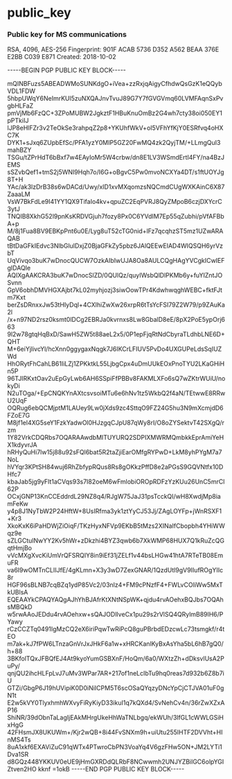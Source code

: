 # public_key

### Public key for MS communications

RSA, 4096, AES-256
Fingerprint: 901F ACAB 5736 D352 A562 BEAA 376E E2BB C039 E871
Created: 2018-10-02

-----BEGIN PGP PUBLIC KEY BLOCK-----

mQINBFuzs5ABEADWMoSUNKdgO+iVea+zzRxjqAigyCfhdwQsGzK1eQQybVDL1FDW
5hbpUWqY6NeImrKUl5zuNXQAJnvTvuJ89G7Y7fGVGVmq60LVMFAqnSxPvgbHLFaZ
pmVjMb6FzQC+3ZPoMUBW2JgkztF1HBuKnuOmBz2G4wh7cty38oi050EY1pPTkiIJ
lJP8eHlFZr3v2TeOkSe3rahpqZ2p8+YKUhfWkV+oI5VFhYfKjY0ESRfvq4oHXC7K
DYK1+sJxq6ZUpbEfSc/PFA1yzY0MIP5GZ20FwMQ4zk2QyjTM/+LLmgQuI3mahBZY
TSGu/tZPrHdT6bBxf7w4EAyIoMr5W4crbw/dn8E1LV3WSmdErtI4FY/na4BzJEMS
sSZvbQef1+tmS2j5WNI9Hqh7o/I6G+oBgvC5Pw0mvoNCXYa4DT/s1ftUOYJg8T+H
YAc/ak3lzDrB38s6wDACd/Uwy/xID1xvMXqomzsNQCmdCUgWXKAinC6X87ZaaaLM
VsW7BkFdLe9I41YY1QX9TifaIo4kv+qpuZC2EqPVRJ8QyZMpoB6czjDXYcrC3ytJ
TNQIB8XkhG52l9pnKsKRDVGjuh7fozy8Px0C6YVdIM7Ep55qZubhi/pVfAFBbA+p
M/8j1Fua8BV9EBKpPnt6u0E/Lyg8uT52cTG0nid+lFz7qcqhzST5mz1UZwARAQAB
tBtDaGFkIEdvc3NlbGluIDxjZ0BjaGFkZy5pbz6JAlQEEwEIAD4WIQSQH6yrVzbT
UqVivqo3buK7wDnocQUCW7OzkAIbIwUJA8Oa8AULCQgHAgYVCgkICwIEFgIDAQIe
AQIXgAAKCRA3buK7wDnocSlZD/0QUlQz/quyIWsbQlDlPKMb6y+fuYIZntJOSvnn
GpV6obhDMVHGXAjbt7kL02myhjozj3siwOowTPr4KdwhwqghWEBC+fktFJtm7Kxt
berZsDRnxxJw53tHIyDql+4CXlhiZwXw26xrpR6tTsYcFSI79Z2W79/p9ZAuKa2l
/x+n97ND2rsz0ksmt0lDCg2EBRJa0kvrnxs8Lw8GbalD8eE/8pX2PoE5ypOrj663
9l2w78gtqHqBxD/SawH5ZW5t88aeL2x5/0P1epFjqRtNdCbyraTLdhbLNE6D+QHT
M+6eiYjlivcYl/hcXnn0ggygaxNqgk7J6IKCrLFIUV5PvDo4UXGUPeLdsSqIUZWd
HhORytFhCahLB61IiLZj1ZPKktkL55LjbgCpx4uDmUUkEOxPnoTYU2LKaGHiHn5P
96TJIRKxtOav2uEpGyLwb6AH6SSpiFfPBBv8FAKMLXFo6sQ7wZKtrWUiU/nokyDi
N2uTOga/+EpCNQKYnAXtcsvsoiMTu6e6hNv1tz5WkbQ2f4aN/TEtwwE8RRwU2UqF
OQRug6ebQCMjptM1LAUey9Lw0jXds9zc4SttqO9FZ24G5hu3N9mXcmjdD6FZoE7G
M8jf1el4XG5seY1FzkYadwOl0HJzgqCJpU87qWy8rI/O8oZYSektvT42SXgQ/rzm
1Y82VrkCDQRbs7OQARAAwdbMITUYURQ2SDPIXMWRMQmbkkEprAmiYeHX1kdyvrJA
hRHyQuHi7lw15j88u92sFQl6bat5R2taZjiEarOMfgRYPwD+LkM8yhPYgM7a7NoL
hVYqr3KPtSH84wuj6RhZbfypRQus8Rs8gOKkzPffD8e2aPGsS9GQVNtfx10DHfc7
kbaJab5jg9yFlt1aCVqs93s7I82oeM6wFmlobiOROpRDFzYzKUu26UnC5mrCl62P
OCxjGNP13KnCCEddrdL29NZ8q4/RJgW75JaJ31psTcckQI/wH8XwdjMp8iamFeKw
y4p8J1NyTbW2P24HftW+8UsIRfma3yk1ztYyCJ53Jj/ZAgLOYFp+jWnRSXF1+Kr3
XkoKxK6iPaHDWjZiOiqF/TKzHyxNFVp9EKbB5tMzs2XINaIfCbopbh4YHiWWqz9e
sZLGCtulNwYY2Kv5hWr+zDkzhi4BYZ3qwb6b7XkWMP68HUX7Q1kRuZcQGqtHmjBo
vVcMXgXvcKiUmVrQFSRQIY8in9iEf31jZELf1v44bsLHGw41htA7RTeTB08EmuFR
va6I9wOMTnCLIIJfE/4gKLmn+X3y3wD7ZexGNAR/1QzdUtl9gV9IIufROgYIIc8r
HGF96sBLNB7cqBZq1ydP85Vc2/03nlz4+FM9cPNzfF4+FWLvCOIiWw5MxTkUBlsA
EQEAAYkCPAQYAQgAJhYhBJAfrKtXNtNSpWK+qjdu4rvAOehxBQJbs7OQAhsMBQkD
w5rwAAoJEDdu4rvAOehxw+sQAJODlIveCx1pu29s2rVlSQ4QRylmB89lH6/PYawy
rCzCCZTq0491IgMzCQ2eX6iriPqwTwRiPcQ8guPBrbdEDzcwLc73tsmgkf/r4tEO
m7ak+kJ7fPW6LTnzaGnVrJxJHkF6a1w+xHRCKanlKyBxAsYha5bL6hB7gQ0/h+88
3BKfolTQxJFBQfEJ4At9kyoYumGSBXnF/HoQm/6a0/WXtzZh+dDksvlUsA2PuPy/
qnjQU2ihcHLFpLvJ7uMv3WPar7AR+217of1neLcIbTu9hq0reas7d932b6Z8b7iU
GTZi/GbgP6J19hUVipiK0D0iNiICPM5T6scOSaQYqzyDNcYpCjCTJVA01uF0gN1t
E2w5kVY0TlyxhmhWXvyFiRyKiyD33ikuI1q7kQXd4/SvNehCv4n/36rZwXZxAP16
ShiNR/39dObnTaLagIjEAkMHrgUkeHhWaTNLbgq/ekWUh/3lfGL1cWWLGSiHxHgG
42FHsmJX8UKUWm+/Kjr2wQB+8i44FvSNXm9h+uiUtu255lHTF2DVVht+HInMS4Ts
8uA1xkf6EXAViZuC91qWTx4PTwroCbPN3VoaYq4V6gzFHw5ON+JM2LYTi1Dva1SR
d8GQz448YKKUV0eUE9jHmGXRDdQLRbF8NCwwmh2UNJYZBilGC6olpYGIZtven2HO
kknf
=1okB
-----END PGP PUBLIC KEY BLOCK-----
